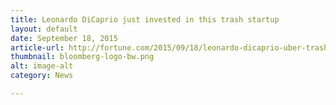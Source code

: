 ```yaml
---
title: Leonardo DiCaprio just invested in this trash startup
layout: default
date: September 18, 2015
article-url: http://fortune.com/2015/09/18/leonardo-dicaprio-uber-trash/
thumbnail: bloomberg-logo-bw.png
alt: image-alt
category: News

---
```

